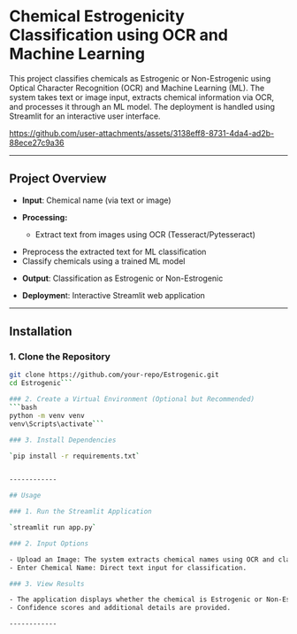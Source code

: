 # Chemical Estrogenicity Classification using OCR and Machine Learning

This project classifies chemicals as Estrogenic or Non-Estrogenic using Optical Character Recognition (OCR) and Machine Learning (ML). The system takes text or image input, extracts chemical information via OCR, and processes it through an ML model. The deployment is handled using Streamlit for an interactive user interface.


https://github.com/user-attachments/assets/3138eff8-8731-4da4-ad2b-88ece27c9a36



------------

## Project Overview

- **Input**: Chemical name (via text or image)

- **Processing:**
  + Extract text from images using OCR (Tesseract/Pytesseract)
 +  Preprocess the extracted text for ML classification
  + Classify chemicals using a trained ML model

- **Output**: Classification as Estrogenic or Non-Estrogenic

- **Deploymen**t: Interactive Streamlit web application

------------

## Installation

### 1. Clone the Repository
```bash
git clone https://github.com/your-repo/Estrogenic.git
cd Estrogenic```

### 2. Create a Virtual Environment (Optional but Recommended)
```bash
python -m venv venv
venv\Scripts\activate```

### 3. Install Dependencies

`pip install -r requirements.txt`


------------

## Usage

### 1. Run the Streamlit Application

`streamlit run app.py`

### 2. Input Options

- Upload an Image: The system extracts chemical names using OCR and classifies them.
- Enter Chemical Name: Direct text input for classification.

### 3. View Results

- The application displays whether the chemical is Estrogenic or Non-Estrogenic.
- Confidence scores and additional details are provided.

------------





